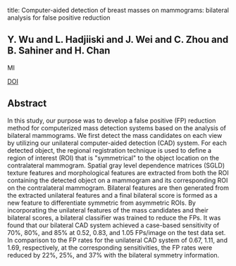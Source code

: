 title: Computer-aided detection of breast masses on mammograms: bilateral analysis for false positive reduction

## Y. Wu and L. Hadjiiski and J. Wei and C. Zhou and B. Sahiner and H. Chan
MI

<a href="https://doi.org/10.1117/12.655262">DOI</a>

## Abstract
In this study, our purpose was to develop a false positive (FP) reduction method for computerized mass detection systems based on the analysis of bilateral mammograms. We first detect the mass candidates on each view by utilizing our unilateral computer-aided detection (CAD) system. For each detected object, the regional registration technique is used to define a region of interest (ROI) that is "symmetrical" to the object location on the contralateral mammogram. Spatial gray level dependence matrices (SGLD) texture features and morphological features are extracted from both the ROI containing the detected object on a mammogram and its corresponding ROI on the contralateral mammogram. Bilateral features are then generated from the extracted unilateral features and a final bilateral score is formed as a new feature to differentiate symmetric from asymmetric ROIs. By incorporating the unilateral features of the mass candidates and their bilateral scores, a bilateral classifier was trained to reduce the FPs. It was found that our bilateral CAD system achieved a case-based sensitivity of 70%, 80%, and 85% at 0.52, 0.83, and 1.05 FPs/image on the test data set. In comparison to the FP rates for the unilateral CAD system of 0.67, 1.11, and 1.69, respectively, at the corresponding sensitivities, the FP rates were reduced by 22%, 25%, and 37% with the bilateral symmetry information.


